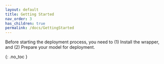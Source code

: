```yaml
---
layout: default
title: Getting Started
nav_order: 3
has_children: true
permalink: /docs/GettingStarted
---
```


Before starting the deployment process, you need to (1) Install the wrapper, and (2) Prepare your model for deployment.


{: .no_toc }